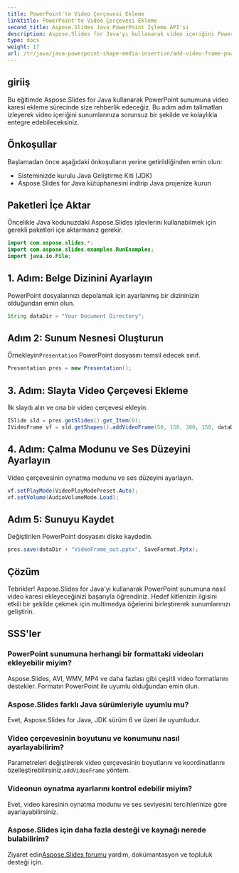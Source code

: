 ```yaml
---
title: PowerPoint'te Video Çerçevesi Ekleme
linktitle: PowerPoint'te Video Çerçevesi Ekleme
second_title: Aspose.Slides Java PowerPoint İşleme API'si
description: Aspose.Slides for Java'yı kullanarak video içeriğini PowerPoint sunumlarına nasıl sorunsuz bir şekilde entegre edebileceğinizi öğrenin. Hedef kitlenizin ilgisini çekecek multimedya öğeleri içeren slaytlarınız.
type: docs
weight: 17
url: /tr/java/java-powerpoint-shape-media-insertion/add-video-frame-powerpoint/
---
```

## giriiş
Bu eğitimde Aspose.Slides for Java kullanarak PowerPoint sunumuna video karesi ekleme sürecinde size rehberlik edeceğiz. Bu adım adım talimatları izleyerek video içeriğini sunumlarınıza sorunsuz bir şekilde ve kolaylıkla entegre edebileceksiniz.
## Önkoşullar
Başlamadan önce aşağıdaki önkoşulların yerine getirildiğinden emin olun:
- Sisteminizde kurulu Java Geliştirme Kiti (JDK)
- Aspose.Slides for Java kütüphanesini indirip Java projenize kurun
## Paketleri İçe Aktar
Öncelikle Java kodunuzdaki Aspose.Slides işlevlerini kullanabilmek için gerekli paketleri içe aktarmanız gerekir. 
```java
import com.aspose.slides.*;
import com.aspose.slides.examples.RunExamples;
import java.io.File;
```
## 1. Adım: Belge Dizinini Ayarlayın
PowerPoint dosyalarınızı depolamak için ayarlanmış bir dizininizin olduğundan emin olun.
```java
String dataDir = "Your Document Directory";
```
## Adım 2: Sunum Nesnesi Oluşturun
 Örnekleyin`Presentation` PowerPoint dosyasını temsil edecek sınıf.
```java
Presentation pres = new Presentation();
```
## 3. Adım: Slayta Video Çerçevesi Ekleme
İlk slaydı alın ve ona bir video çerçevesi ekleyin.
```java
ISlide sld = pres.getSlides().get_Item(0);
IVideoFrame vf = sld.getShapes().addVideoFrame(50, 150, 300, 150, dataDir + "video1.avi");
```
## 4. Adım: Çalma Modunu ve Ses Düzeyini Ayarlayın
Video çerçevesinin oynatma modunu ve ses düzeyini ayarlayın.
```java
vf.setPlayMode(VideoPlayModePreset.Auto);
vf.setVolume(AudioVolumeMode.Loud);
```
## Adım 5: Sunuyu Kaydet
Değiştirilen PowerPoint dosyasını diske kaydedin.
```java
pres.save(dataDir + "VideoFrame_out.pptx", SaveFormat.Pptx);
```
## Çözüm
Tebrikler! Aspose.Slides for Java'yı kullanarak PowerPoint sunumuna nasıl video karesi ekleyeceğinizi başarıyla öğrendiniz. Hedef kitlenizin ilgisini etkili bir şekilde çekmek için multimedya öğelerini birleştirerek sunumlarınızı geliştirin.
## SSS'ler
### PowerPoint sunumuna herhangi bir formattaki videoları ekleyebilir miyim?
Aspose.Slides, AVI, WMV, MP4 ve daha fazlası gibi çeşitli video formatlarını destekler. Formatın PowerPoint ile uyumlu olduğundan emin olun.
### Aspose.Slides farklı Java sürümleriyle uyumlu mu?
Evet, Aspose.Slides for Java, JDK sürüm 6 ve üzeri ile uyumludur.
### Video çerçevesinin boyutunu ve konumunu nasıl ayarlayabilirim?
 Parametreleri değiştirerek video çerçevesinin boyutlarını ve koordinatlarını özelleştirebilirsiniz.`addVideoFrame` yöntem.
### Videonun oynatma ayarlarını kontrol edebilir miyim?
Evet, video karesinin oynatma modunu ve ses seviyesini tercihlerinize göre ayarlayabilirsiniz.
### Aspose.Slides için daha fazla desteği ve kaynağı nerede bulabilirim?
 Ziyaret edin[Aspose.Slides forumu](https://forum.aspose.com/c/slides/11) yardım, dokümantasyon ve topluluk desteği için.
